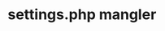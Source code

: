 # settings.php mangler

<?php
$servername = "host";
$username = "user";
$password = "pass";
$dbname = "db";
?>